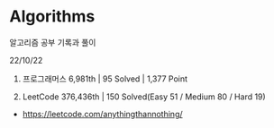 # Algorithms

알고리즘 공부 기록과 풀이

22/10/22

1. 프로그래머스 6,981th | 95 Solved | 1,377 Point

2. LeetCode 376,436th | 150 Solved(Easy 51 / Medium 80 / Hard 19)
- https://leetcode.com/anythingthannothing/
